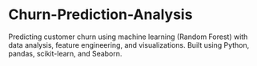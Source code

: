 # Churn-Prediction-Analysis
Predicting customer churn using machine learning (Random Forest) with data analysis, feature engineering, and visualizations. Built using Python, pandas, scikit-learn, and Seaborn.
